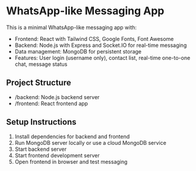 # WhatsApp-like Messaging App

This is a minimal WhatsApp-like messaging app with:

- Frontend: React with Tailwind CSS, Google Fonts, Font Awesome
- Backend: Node.js with Express and Socket.IO for real-time messaging
- Data management: MongoDB for persistent storage
- Features: User login (username only), contact list, real-time one-to-one chat, message status

## Project Structure

- /backend: Node.js backend server
- /frontend: React frontend app

## Setup Instructions

1. Install dependencies for backend and frontend
2. Run MongoDB server locally or use a cloud MongoDB service
3. Start backend server
4. Start frontend development server
5. Open frontend in browser and test messaging
